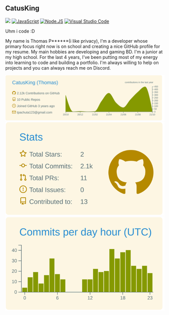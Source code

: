 ## CatusKing

![](https://dcbadge.vercel.app/api/shield/473110112844644372?theme=clean&logoColor=f003fc)
[![JavaScript](https://img.shields.io/badge/JavaScript-F7DF1E?style=for-the-badge&logo=javascript&logoColor=white&labelColor=101010)]() [![Node.JS](https://img.shields.io/badge/Node.JS-339933?style=for-the-badge&logo=node.js&logoColor=white&labelColor=101010)]() [![Visual Studio Code](https://img.shields.io/badge/Visual%20Studio%20Code-0078d7.svg?style=for-the-badge&logo=visual-studio-code&logoColor=white&labelColor=101010)]()

Uhm i code :D

My name is Thomas P\*\*\*\*\*\*(i like privacy), I'm a developer whose primary focus right now is on school and creating a nice GitHub profile for my resume. My main hobbies are developing and gaming BD. I'm a junior at my high school. For the last 4 years, I've been putting most of my energy into learning to code and building a portfolio. I'm always willing to help on projects and you can always reach me on Discord.

![](https://raw.githubusercontent.com/CatusKing/CatusKing/master/profile-summary-card-output/solarized/0-profile-details.svg)
![](https://raw.githubusercontent.com/CatusKing/CatusKing/master/profile-summary-card-output/solarized/3-stats.svg) ![](https://raw.githubusercontent.com/CatusKing/CatusKing/master/profile-summary-card-output/solarized/4-productive-time.svg)

